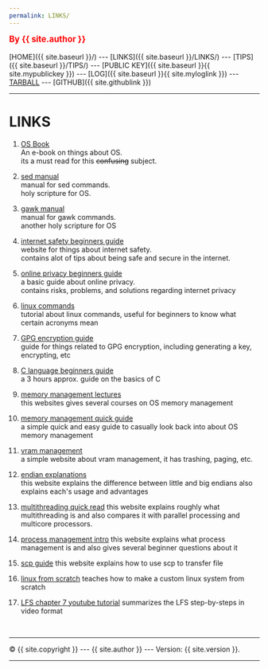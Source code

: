 ```yaml
---
permalink: LINKS/
---
```

<span style="color:red; font-weight:bold; font-size:larger;">By {{ site.author }}</span>
<br><br>
[HOME]({{ site.baseurl }}/) ---
[LINKS]({{ site.baseurl }}/LINKS/) ---
[TIPS]({{ site.baseurl }}/TIPS/) ---
[PUBLIC KEY]({{ site.baseurl }}{{ site.mypublickey }}) ---
[LOG]({{ site.baseurl }}{{ site.myloglink }}) ---
[TARBALL](SandBox/cbkadal.tar.xz) ---
[GITHUB]({{ site.githublink }})
<br>
<hr>

# LINKS

1. [OS Book](https://www.os-book.com/OS10/slide-dir/)<br>
An e-book on things about OS.<br>
its a must read for this <strike>confusing</strike> subject. 

2. [sed manual](https://www.gnu.org/software/sed/manual/sed.pdf)<br>
manual for sed commands.<br>
holy scripture for OS.
3. [gawk manual](https://www.gnu.org/software/gawk/manual/gawk.pdf)<br>
manual for gawk commands.<br>
another holy scripture for OS
4. [internet safety beginners guide](http://choosetoencrypt.com/privacy/complete-beginners-guide-to-internet-safety-privacy/)<br>
website for things about internet safety.<br>
contains alot of tips about being safe and secure in the internet.

5. [online privacy beginners guide](https://www.freecodecamp.org/news/the-beginners-guide-to-online-privacy-7149b33c4a3e/)<br>
a basic guide about online privacy.<br>
contains risks, problems, and solutions regarding internet privacy

6. [linux commands](https://labex.io/courses/linux-basic-commands-practice-online/)<br>
tutorial about linux commands, useful for beginners to know what certain acronyms mean <br>

7. [GPG encryption guide](https://tutonics.com/2012/11/gpg-encryption-guide-part-1.html/) <br>
guide for things related to GPG encryption, including generating a key, encrypting, etc <br>

8. [C language beginners guide](https://www.youtube.com/watch?v=KJgsSFOSQv0&t=1818s&ab_channel=freeCodeCamp.org)<br>
a 3 hours approx. guide on the basics of C <br>

9. [memory management lectures](https://www.tutorialspoint.com/operating_system/os_memory_management.htm#)<br>
this websites gives several courses on OS memory management <br>

10. [memory management quick guide](https://www.geeksforgeeks.org/memory-management-in-operating-system/)<br>
a simple quick and easy guide to casually look back into about OS memory management <br>

11. [vram management](https://www.geeksforgeeks.org/virtual-memory-in-operating-system/)<br>
a simple website about vram management, it has trashing, paging, etc. <br>

12. [endian explanations](https://chortle.ccsu.edu/assemblytutorial/Chapter-15/ass15_3.html)<br>
this website explains the difference between little and big endians also explains each's usage and advantages <br>
13. [multithreading quick read](https://www.techtarget.com/whatis/definition/multithreading#:~:text=Multithreading%20is%20the%20ability%20of,requests%20from%20the%20same%20user.)
this website explains roughly what multithreading is and also compares it with parallel processing and multicore processors. <br>
13. [process management intro](https://www.geeksforgeeks.org/introduction-of-process-management/)
this website explains what process management is and also gives several beginner questions about it <br>
14. [scp guide](https://linuxize.com/post/how-to-use-scp-command-to-securely-transfer-files/)
this website explains how to use scp to transfer file
15. [linux from scratch](https://www.linuxfromscratch.org/lfs/view/11.2/index.html)
teaches how to make a custom linux system from scratch <br>
16. [LFS chapter 7 youtube tutorial](https://www.youtube.com/watch?v=yrWyl6Zypd4&ab_channel=Kernotex)
summarizes the LFS step-by-steps in video format<br>
<br>
<hr>
&copy; {{ site.copyright }} --- {{ site.author }} --- Version: {{ site.version }}.
<hr>
<br>
